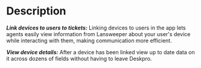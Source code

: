 Description
======

***Link devices to users to tickets:*** Linking devices to users in the app lets agents easily view information from Lansweeper about your user's device while interacting with them, making communication more efficient.

***View device details:*** After a device has been linked view up to date data on it across dozens of fields without having to leave Deskpro.

